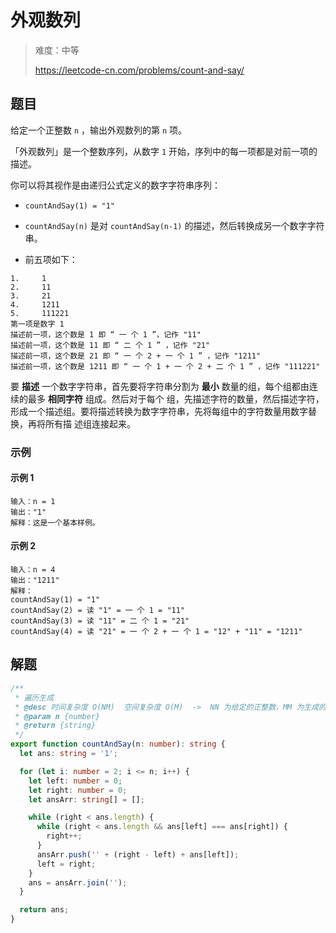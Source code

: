# 外观数列

> 难度：中等
>
> https://leetcode-cn.com/problems/count-and-say/

## 题目

给定一个正整数 `n` ，输出外观数列的第 `n` 项。

「外观数列」是一个整数序列，从数字 `1` 开始，序列中的每一项都是对前一项的描述。

你可以将其视作是由递归公式定义的数字字符串序列：

- `countAndSay(1) = "1"`
- `countAndSay(n)` 是对 `countAndSay(n-1)` 的描述，然后转换成另一个数字字符串。

- 前五项如下：

```
1.     1
2.     11
3.     21
4.     1211
5.     111221
第一项是数字 1
描述前一项，这个数是 1 即 “ 一 个 1 ”，记作 "11"
描述前一项，这个数是 11 即 “ 二 个 1 ” ，记作 "21"
描述前一项，这个数是 21 即 “ 一 个 2 + 一 个 1 ” ，记作 "1211"
描述前一项，这个数是 1211 即 “ 一 个 1 + 一 个 2 + 二 个 1 ” ，记作 "111221"
```

要 **描述** 一个数字字符串，首先要将字符串分割为 **最小** 数量的组，每个组都由连续的最多 **相同字符** 组成。然后对于每个
组，先描述字符的数量，然后描述字符，形成一个描述组。要将描述转换为数字字符串，先将每组中的字符数量用数字替换，再将所有描
述组连接起来。

### 示例

#### 示例 1

```
输入：n = 1
输出："1"
解释：这是一个基本样例。
```

#### 示例 2

```
输入：n = 4
输出："1211"
解释：
countAndSay(1) = "1"
countAndSay(2) = 读 "1" = 一 个 1 = "11"
countAndSay(3) = 读 "11" = 二 个 1 = "21"
countAndSay(4) = 读 "21" = 一 个 2 + 一 个 1 = "12" + "11" = "1211"
```

## 解题

```typescript
/**
 * 遍历生成
 * @desc 时间复杂度 O(NM)  空间复杂度 O(M)  ->  NN 为给定的正整数，MM 为生成的字符串中的最大长度
 * @param n {number}
 * @return {string}
 */
export function countAndSay(n: number): string {
  let ans: string = '1';

  for (let i: number = 2; i <= n; i++) {
    let left: number = 0;
    let right: number = 0;
    let ansArr: string[] = [];

    while (right < ans.length) {
      while (right < ans.length && ans[left] === ans[right]) {
        right++;
      }
      ansArr.push('' + (right - left) + ans[left]);
      left = right;
    }
    ans = ansArr.join('');
  }

  return ans;
}
```
